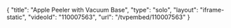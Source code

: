 {
    "title": "Apple Peeler with Vacuum Base",
    "type": "solo",
    "layout": "iframe-static",
    "videoId": "110007563",
    "url": "\/tvpembed\/110007563"
}